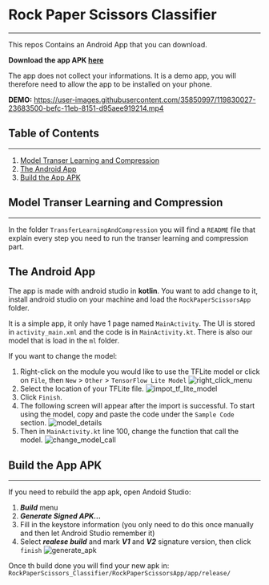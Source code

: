 # Rock Paper Scissors Classifier
***
This repos Contains an Android App that you can download.

**Download the app APK [here](https://drive.google.com/file/d/1t2MZsOIG5bhyO3Uh8ZavGjvlAkePLWt0/view?usp=sharing)**

The app does not collect your informations. It is a demo app, you will therefore need to allow the app to be installed on your phone.

**DEMO:**
https://user-images.githubusercontent.com/35850997/119830027-23683500-befc-11eb-8151-d95aee919214.mp4
## Table of Contents
***
1. [Model Transer Learning and Compression](#model-transer-learning-and-compression)
2. [The Android App](#the-android-app)
3. [Build the App APK](#build-the-app-apk)
## Model Transer Learning and Compression
***
In the folder `TransferLearningAndCompression` you will find a `README` file that explain every step you need to run the transer learning and compression part.
## The Android App
The app is made with android studio in **kotlin**. You want to add change to it, install android studio on your machine and load the `RockPaperScissorsApp` folder.

It is a simple app, it only have 1 page named `MainActivity`. The UI is stored in `activity_main.xml` and the code is in `MainActivity.kt`. There is also our model that is load in the `ml` folder.

If you want to change the model:
1. Right-click on the module you would like to use the TFLite model or click on `File`, then `New` > `Other` > `TensorFlow Lite Model`
![right_click_menu](https://user-images.githubusercontent.com/35850997/119832468-7e029080-befe-11eb-8bef-d79b3c252cd7.png)
2. Select the location of your TFLite file.
![impot_tf_lite_model](https://user-images.githubusercontent.com/35850997/119832984-ff5a2300-befe-11eb-9dc5-0bf0ce1b3e6b.png)
3. Click `Finish`.
4. The following screen will appear after the import is successful. To start using the model, copy and paste the code under the `Sample Code` section.
![model_details](https://user-images.githubusercontent.com/35850997/119833372-5a8c1580-beff-11eb-9319-d81e57b64eeb.png)
5. Then in `MainActivity.kt` line 100, change the function that call the model.
![change_model_call](https://user-images.githubusercontent.com/35850997/119833834-b9ea2580-beff-11eb-80dd-665503788162.png)

## Build the App APK
***
If you need to rebuild the app apk, open Andoid Studio:
1. ***Build*** menu
2. ***Generate Signed APK...***
3. Fill in the keystore information (you only need to do this once manually and then let Android Studio remember it)
4. Select ***realese build*** and mark ***V1*** and ***V2*** signature version, then click `finish`
![generate_apk](https://user-images.githubusercontent.com/35850997/119834835-98d60480-bf00-11eb-96e3-91a67a2add5f.png)


Once th build done you will find your new apk in: `RockPaperScissors_Classifier/RockPaperScissorsApp/app/release/`
